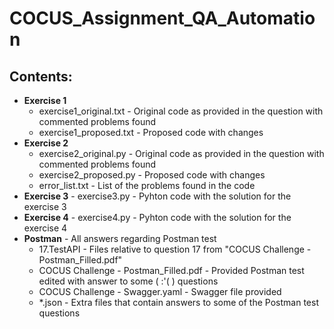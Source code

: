 # COCUS_Assignment_QA_Automation

## Contents:
  * **Exercise 1** 
    * exercise1_original.txt - Original code as provided in the question with commented problems found
    * exercise1_proposed.txt - Proposed code with changes
  * **Exercise 2** 
    * exercise2_original.py - Original code as provided in the question with commented problems found
    * exercise2_proposed.py - Proposed code with changes
    * error_list.txt - List of the problems found in the code
  * **Exercise 3** - exercise3.py - Pyhton code with the solution for the exercise 3
  * **Exercise 4** - exercise4.py - Pyhton code with the solution for the exercise 4
  * **Postman** - All answers regarding Postman test
    * 17.TestAPI - Files relative to question 17 from "COCUS Challenge - Postman_Filled.pdf"
    * COCUS Challenge - Postman_Filled.pdf - Provided Postman test edited with answer to some ( :'( ) questions
    * COCUS Challenge - Swagger.yaml - Swagger file provided
    * *.json - Extra files that contain answers to some of the Postman test questions

